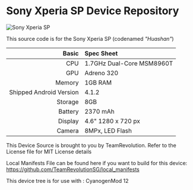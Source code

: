Sony Xperia SP Device Repository
==============

![Sony Xperia SP](http://www.tudoemtecnologia.com/wp-content/uploads/2013/10/DSC01229-1.jpg)

This source code is for the Sony Xperia SP (codenamed _"Huashan"_)

Basic   | Spec Sheet
-------:|:-------------------------
CPU     | 1.7GHz Dual-Core MSM8960T
GPU     | Adreno 320
Memory  | 1GB RAM
Shipped Android Version | 4.1.2
Storage | 8GB
Battery | 2370 mAh
Display | 4.6" 1280 x 720 px
Camera  | 8MPx, LED Flash

This Device Source is brought to you by TeamRevolution. Refer to the License  file for MIT License details

Local Manifests File can be found here if you want to build for this device: https://github.com/TeamRevolutionSG/local_manifests

This device tree is for use with : CyanogenMod 12
